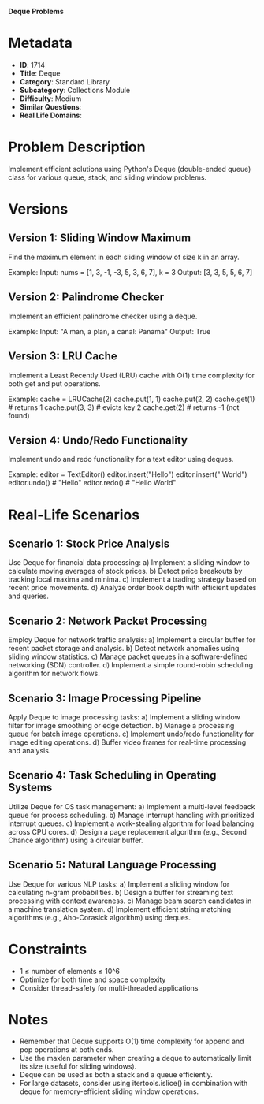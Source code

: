 **Deque Problems**

# Metadata

- **ID**: 1714
- **Title**: Deque
- **Category**: Standard Library
- **Subcategory**: Collections Module
- **Difficulty**: Medium
- **Similar Questions**:
- **Real Life Domains**:

# Problem Description

Implement efficient solutions using Python's Deque (double-ended queue) class for various queue, stack, and sliding window problems.

# Versions

## Version 1: Sliding Window Maximum

Find the maximum element in each sliding window of size k in an array.

Example:
Input: nums = [1, 3, -1, -3, 5, 3, 6, 7], k = 3
Output: [3, 3, 5, 5, 6, 7]

## Version 2: Palindrome Checker

Implement an efficient palindrome checker using a deque.

Example:
Input: "A man, a plan, a canal: Panama"
Output: True

## Version 3: LRU Cache

Implement a Least Recently Used (LRU) cache with O(1) time complexity for both get and put operations.

Example:
cache = LRUCache(2)
cache.put(1, 1)
cache.put(2, 2)
cache.get(1) # returns 1
cache.put(3, 3) # evicts key 2
cache.get(2) # returns -1 (not found)

## Version 4: Undo/Redo Functionality

Implement undo and redo functionality for a text editor using deques.

Example:
editor = TextEditor()
editor.insert("Hello")
editor.insert(" World")
editor.undo() # "Hello"
editor.redo() # "Hello World"

# Real-Life Scenarios

## Scenario 1: Stock Price Analysis

Use Deque for financial data processing:
a) Implement a sliding window to calculate moving averages of stock prices.
b) Detect price breakouts by tracking local maxima and minima.
c) Implement a trading strategy based on recent price movements.
d) Analyze order book depth with efficient updates and queries.

## Scenario 2: Network Packet Processing

Employ Deque for network traffic analysis:
a) Implement a circular buffer for recent packet storage and analysis.
b) Detect network anomalies using sliding window statistics.
c) Manage packet queues in a software-defined networking (SDN) controller.
d) Implement a simple round-robin scheduling algorithm for network flows.

## Scenario 3: Image Processing Pipeline

Apply Deque to image processing tasks:
a) Implement a sliding window filter for image smoothing or edge detection.
b) Manage a processing queue for batch image operations.
c) Implement undo/redo functionality for image editing operations.
d) Buffer video frames for real-time processing and analysis.

## Scenario 4: Task Scheduling in Operating Systems

Utilize Deque for OS task management:
a) Implement a multi-level feedback queue for process scheduling.
b) Manage interrupt handling with prioritized interrupt queues.
c) Implement a work-stealing algorithm for load balancing across CPU cores.
d) Design a page replacement algorithm (e.g., Second Chance algorithm) using a circular buffer.

## Scenario 5: Natural Language Processing

Use Deque for various NLP tasks:
a) Implement a sliding window for calculating n-gram probabilities.
b) Design a buffer for streaming text processing with context awareness.
c) Manage beam search candidates in a machine translation system.
d) Implement efficient string matching algorithms (e.g., Aho-Corasick algorithm) using deques.

# Constraints

- 1 ≤ number of elements ≤ 10^6
- Optimize for both time and space complexity
- Consider thread-safety for multi-threaded applications

# Notes

- Remember that Deque supports O(1) time complexity for append and pop operations at both ends.
- Use the maxlen parameter when creating a deque to automatically limit its size (useful for sliding windows).
- Deque can be used as both a stack and a queue efficiently.
- For large datasets, consider using itertools.islice() in combination with deque for memory-efficient sliding window operations.
